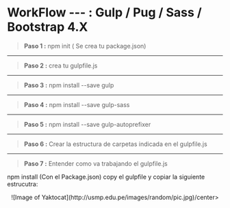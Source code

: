 
# WorkFlow ---  : Gulp / Pug / Sass / Bootstrap 4.X

> **Paso 1 :**  npm init ( Se crea tu package.json)
---
> **Paso 2 :**  crea tu gulpfile.js
---
> **Paso 3 :**  npm  install --save gulp
---
> **Paso 4 :**  npm  install --save gulp-sass
---
> **Paso 5 :**  npm  install --save gulp-autoprefixer
---
> **Paso 6 :** Crear la estructura de carpetas indicada en el  gulpfile.js
---
> **Paso 7 :** Entender como va trabajando el  gulpfile.js

npm install (Con el Package.json) copy el gulpfile y copiar la siguiente estrucutra:

<center>![Image of Yaktocat](http://usmp.edu.pe/images/random/pic.jpg)/center>